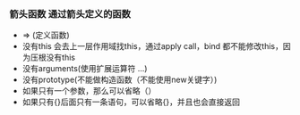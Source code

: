 ### 箭头函数 通过箭头定义的函数

- => (定义函数)
- 没有this 会去上一层作用域找this，通过apply call，bind 都不能修改this，因为压根没有this
- 没有arguments(使用扩展运算符 ...)
- 没有prototype(不能做构造函数（不能使用new关键字）)
- 如果只有一个参数，那么可以省略（）
- 如果只有{}后面只有一条语句，可以省略{}，并且也会直接返回